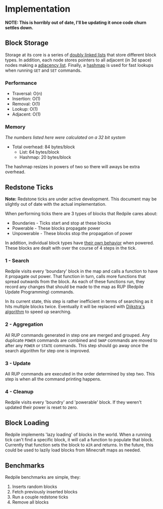 Implementation
==============

**NOTE: This is horribly out of date, I'll be updating it once code churn settles down.**

Block Storage
-------------

Storage at its core is a series of [doubly linked lists](http://en.wikipedia.org/wiki/Linked_list#Doubly_linked_list) that store different block types.
In addition, each node stores pointers to all adjacent (in 3d space) nodes making a [adjacency list](http://en.wikipedia.org/wiki/Adjacency_list).
Finally, a [hashmap](http://en.wikipedia.org/wiki/Hash_table) is used for fast lookups when running `GET` and `SET` commands.

### Performance

* Traversal: O(n)
* Insertion: O(1)
* Removal: O(1)
* Lookup: O(1)
* Adjacent: O(1)

### Memory

*The numbers listed here were calculated on a 32 bit system*

* Total overhead: 84 bytes/block
  * List: 64 bytes/block
  * Hashmap: 20 bytes/block

The hashmap resizes in powers of two so there will aways be extra overhead.


Redstone Ticks
--------------

**Note:** Redstone ticks are under active development.  This document may be slightly out of date with the actual implementation.

When performing ticks there are 3 types of blocks that Redpile cares about:

* Boundaries - Ticks start and stop at these blocks
* Powerable - These blocks propagate power
* Unpowerable - These blocks stop the propagation of power

In addition, individual block types have [their own behavior](blocks.md) when powered.
These blocks are dealt with over the course of 4 steps in the tick.

### 1 - Search

Redpile visits every 'boundary' block in the map and calls a function to have it propagate out power.
That function in turn, calls more functions that spread outwards from the block.
As each of these functions run, they record any changes that should be made to the map as RUP (Redpile Update Programming) commands.

In its current state, this step is rather inefficient in terms of searching as it hits multiple blocks twice.
Eventually it will be replaced with [Dijkstra's algorithm](http://en.wikipedia.org/wiki/Dijkstra's_algorithm) to speed up searching.

### 2 - Aggregation

All RUP commands generated in step one are merged and grouped.
Any duplicate `POWER` commands are combined and `SWAP` commands are moved to after any `POWER` or `STATE` commands.
This step should go away once the search algorithm for step one is improved.

### 3 - Update

All RUP commands are executed in the order determined by step two.
This step is when all the command printing happens.

### 4 - Cleanup

Redpile visits every 'boundry' and 'powerable' block.  If they weren't updated their power is reset to zero.


Block Loading
-------------

Redpile implements 'lazy loading' of blocks in the world.
When a running tick can't find a specific block, it will call a function to populate that block.
Currently that function sets the block to `AIR` and returns.
In the future, this could be used to lazily load blocks from Minecraft maps as needed.

Benchmarks
----------

Redpile benchmarks are simple, they:

1. Inserts random blocks
2. Fetch previously inserted blocks
3. Run a couple redstone ticks
4. Remove all blocks

